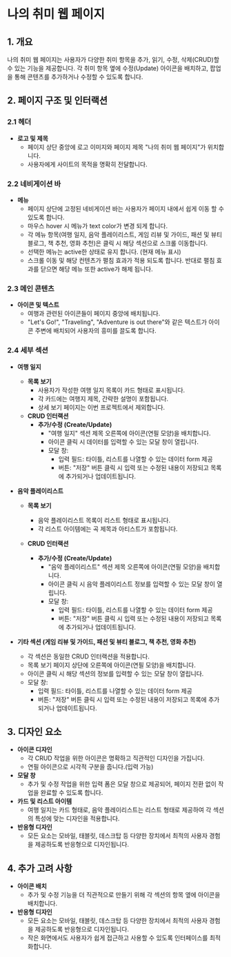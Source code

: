 # 나의 취미 웹 페이지

## 1. 개요

나의 취미 웹 페이지는 사용자가 다양한 취미 항목을 추가, 읽기, 수정, 삭제(CRUD)할 수 있는 기능을 제공합니다.
각 취미 항목 옆에 수정(Update) 아이콘을 배치하고, 팝업을 통해 콘텐츠를 추가하거나 수정할 수 있도록 합니다.

## 2. 페이지 구조 및 인터랙션

### 2.1 헤더

- **로고 및 제목**
  - 페이지 상단 중앙에 로고 이미지와 페이지 제목 "나의 취미 웹 페이지"가 위치합니다.
  - 사용자에게 사이트의 목적을 명확히 전달합니다.

### 2.2 네비게이션 바

- **메뉴**
  - 페이지 상단에 고정된 네비게이션 바는 사용자가 페이지 내에서 쉽게 이동 할 수 있도록 합니다.
  - 마우스 hover 시 메뉴가 text color가 변경 되게 합니다.
  - 각 메뉴 항목(여행 일지, 음악 플레이리스트, 게임 리뷰 및 가이드, 패션 및 뷰티 블로그, 책 추천, 영화 추천)은 클릭 시 해당 섹션으로 스크롤 이동합니다.
  - 선택한 메뉴는 active한 상태로 유지 합니다. (현재 메뉴 표시)
  - 스크롤 이동 및 해당 컨텐츠가 펼침 효과가 적용 되도록 합니다. 반대로 펼침 효과를 닫으면 해당 메뉴 또한 active가 해제 됩니다.

### 2.3 메인 콘텐츠

- **아이콘 및 텍스트**
  - 여행과 관련된 아이콘들이 페이지 중앙에 배치됩니다.
  - "Let's Go!", "Traveling", "Adventure is out there"와 같은 텍스트가 아이콘 주변에 배치되어 사용자의 흥미를 끌도록 합니다.

### 2.4 세부 섹션

- **여행 일지**

  - **목록 보기**
    - 사용자가 작성한 여행 일지 목록이 카드 형태로 표시됩니다.
    - 각 카드에는 여행지 제목, 간략한 설명이 포함됩니다.
    - 상세 보기 페이지는 이번 프로젝트에서 제외합니다.
  - **CRUD 인터랙션**
    - **추가/수정 (Create/Update)**
      - "여행 일지" 섹션 제목 오른쪽에 아이콘(연필 모양)을 배치합니다.
      - 아이콘 클릭 시 데이터를 입력할 수 있는 모달 창이 열립니다.
      - 모달 창:
        - 입력 필드: 타이틀, 리스트를 나열할 수 있는 데이터 form 제공
        - 버튼: "저장" 버튼 클릭 시 입력 또는 수정된 내용이 저장되고 목록에 추가되거나 업데이트됩니다.

- **음악 플레이리스트**

  - **목록 보기**
    - 음악 플레이리스트 목록이 리스트 형태로 표시됩니다.
    - 각 리스트 아이템에는 곡 제목과 아티스트가 포함됩니다.
  - **CRUD 인터랙션**

    - **추가/수정 (Create/Update)**
      - "음악 플레이리스트" 섹션 제목 오른쪽에 아이콘(연필 모양)을 배치합니다.
      - 아이콘 클릭 시 음악 플레이리스트 정보를 입력할 수 있는 모달 창이 열립니다.
      - 모달 창:
        - 입력 필드: 타이틀, 리스트를 나열할 수 있는 데이터 form 제공
        - 버튼: "저장" 버튼 클릭 시 입력 또는 수정된 내용이 저장되고 목록에 추가되거나 업데이트됩니다.

- **기타 섹션 (게임 리뷰 및 가이드, 패션 및 뷰티 블로그, 책 추천, 영화 추천)**
  - 각 섹션은 동일한 CRUD 인터랙션을 적용합니다.
  - 목록 보기 페이지 상단에 오른쪽에 아이콘(연필 모양)을 배치합니다.
  - 아이콘 클릭 시 해당 섹션의 정보를 입력할 수 있는 모달 창이 열립니다.
  - 모달 창:
    - 입력 필드: 타이틀, 리스트를 나열할 수 있는 데이터 form 제공
    - 버튼: "저장" 버튼 클릭 시 입력 또는 수정된 내용이 저장되고 목록에 추가되거나 업데이트됩니다.

## 3. 디자인 요소

- **아이콘 디자인**
  - 각 CRUD 작업을 위한 아이콘은 명확하고 직관적인 디자인을 가집니다.
  - 연필 아이콘으로 시각적 구분을 줍니다.(입력 가능)
- **모달 창**
  - 추가 및 수정 작업을 위한 입력 폼은 모달 창으로 제공되어, 페이지 전환 없이 작업을 완료할 수 있도록 합니다.
- **카드 및 리스트 아이템**
  - 여행 일지는 카드 형태로, 음악 플레이리스트는 리스트 형태로 제공하여 각 섹션의 특성에 맞는 디자인을 적용합니다.
- **반응형 디자인**
  - 모든 요소는 모바일, 태블릿, 데스크탑 등 다양한 장치에서 최적의 사용자 경험을 제공하도록 반응형으로 디자인됩니다.

## 4. 추가 고려 사항

- **아이콘 배치**
  - 추가 및 수정 기능을 더 직관적으로 만들기 위해 각 섹션의 항목 옆에 아이콘을 배치합니다.
- **반응형 디자인**
  - 모든 요소는 모바일, 태블릿, 데스크탑 등 다양한 장치에서 최적의 사용자 경험을 제공하도록 반응형으로 디자인됩니다.
  - 작은 화면에서도 사용자가 쉽게 접근하고 사용할 수 있도록 인터페이스를 최적화합니다.

